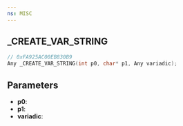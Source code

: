 ```yaml
---
ns: MISC
---
```

## _CREATE_VAR_STRING

```c
// 0xFA925AC00EB830B9
Any _CREATE_VAR_STRING(int p0, char* p1, Any variadic);
```

## Parameters
* **p0**:
* **p1**:
* **variadic**:

